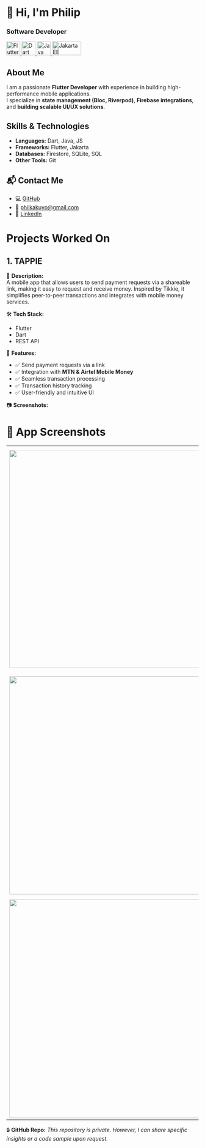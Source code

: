 # 👋 Hi, I'm Philip  
### Software Developer  

<p align="left">
  <a href="https://flutter.dev/" target="_blank" rel="noreferrer">
    <img src="https://raw.githubusercontent.com/danielcranney/readme-generator/main/public/icons/skills/flutter-colored.svg" width="36" height="36" alt="Flutter" />
  </a>
  <a href="https://dart.dev/" target="_blank" rel="noreferrer">
    <img src="https://raw.githubusercontent.com/danielcranney/readme-generator/main/public/icons/skills/dart-colored.svg" width="36" height="36" alt="Dart" />
  </a>
  <a href="https://www.oracle.com/java/" target="_blank" rel="noreferrer">
    <img src="https://raw.githubusercontent.com/danielcranney/readme-generator/main/public/icons/skills/java-colored.svg" width="36" height="36" alt="Java" />
  </a>
  <a href="https://jakarta.ee/" target="_blank" rel="noreferrer">
    <img src="https://upload.wikimedia.org/wikipedia/commons/8/81/Jakarta_ee_logo_schooner_color_stacked_default.svg" width="76" height="36" alt="Jakarta EE" />
  </a>
</p>


## About Me  
I am a passionate **Flutter Developer** with experience in building high-performance mobile applications.  
I specialize in **state management (Bloc, Riverpod)**, **Firebase integrations**, and **building scalable UI/UX solutions**.  

## Skills & Technologies  
- **Languages:** Dart, Java, JS   
- **Frameworks:** Flutter, Jakarta 
- **Databases:** Firestore, SQLite, SQL
- **Other Tools:** Git  

## 📬 Contact Me 
- 💻 [GitHub](https://github.com/philkaks)
- 📧 philkakuyo@gmail.com  
- 💼 [LinkedIn](www.linkedin.com/in/philipkakuyo)
 

# Projects Worked On 
## 1. TAPPIE  
🚀 **Description:**  
A mobile app that allows users to send payment requests via a shareable link, making it easy to request and receive money. Inspired by Tikkie, it simplifies peer-to-peer transactions and integrates with mobile money services.  

🛠️ **Tech Stack:**  
- Flutter  
- Dart  
- REST API  

🔹 **Features:**  
- ✅ Send payment requests via a link  
- ✅ Integration with **MTN & Airtel Mobile Money**  
- ✅ Seamless transaction processing  
- ✅ Transaction history tracking  
- ✅ User-friendly and intuitive UI  

📷 **Screenshots:**  
# 📸 App Screenshots  

<table>
  <tr>
    <td><img width="570" src="https://github.com/user-attachments/assets/67bcaf36-1d50-4221-8043-b8413a6e5feb" /></td>
    <td><img width="578" src="https://github.com/user-attachments/assets/0e3fa0a0-4ee6-4a0a-b751-7fd439c7d158" /></td>
    <td><img width="560" src="https://github.com/user-attachments/assets/2f34616d-407b-4959-8e41-e34d76408318" /></td>
    <td><img width="587" src="https://github.com/user-attachments/assets/5ef4dfc0-f0e9-450d-ba81-9ba55113f2b8" /></td>
  </tr>
  <tr>
     <td><img width="570" src="https://github.com/user-attachments/assets/70b037b7-32bc-4dac-beac-b2c89bbd6b5e" /></td>
     <td><img width="584" src="https://github.com/user-attachments/assets/ebb97d98-a02b-47df-86d3-67b156954ab2" /></td>
     <td><img width="579" src="https://github.com/user-attachments/assets/a1206630-a3c4-4513-8f70-d905210a1b2f" /></td>
     <td><img width="568" src="https://github.com/user-attachments/assets/5709828d-7304-47a3-8d85-7c1de95c0c94" /></td>
  </tr>
  <tr>
    <td><img width="572" src="https://github.com/user-attachments/assets/01d1c771-f254-4342-a6c6-e190a892e5cd" /></td>
     <td><img width="572" src="https://github.com/user-attachments/assets/e6c9a992-b499-414e-aed6-dcbc42f9a8fd" /></td>
  </tr>
</table>


🔒 **GitHub Repo:** *This repository is private. However, I can share specific insights or a code sample upon request.*  



 




